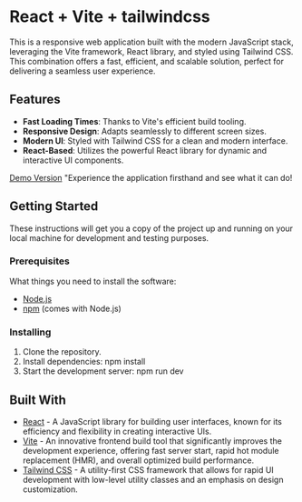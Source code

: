 # React + Vite + tailwindcss

This is a responsive web application built with the modern JavaScript stack, leveraging the Vite framework, React library, and styled using Tailwind CSS. This combination offers a fast, efficient, and scalable solution, perfect for delivering a seamless user experience.

## Features

- **Fast Loading Times**: Thanks to Vite's efficient build tooling.
- **Responsive Design**: Adapts seamlessly to different screen sizes.
- **Modern UI**: Styled with Tailwind CSS for a clean and modern interface.
- **React-Based**: Utilizes the powerful React library for dynamic and interactive UI components.

<a href="https://rad-sundae-a3bd84.netlify.app/" target="_blank">Demo Version</a> "Experience the application firsthand and see what it can do!

## Getting Started

These instructions will get you a copy of the project up and running on your local machine for development and testing purposes.

### Prerequisites

What things you need to install the software:

- [Node.js](https://nodejs.org/)
- [npm](https://www.npmjs.com/) (comes with Node.js)

### Installing

1. Clone the repository.
2. Install dependencies:
   npm install
3. Start the development server:
   npm run dev

## Built With

- <a href="https://reactjs.org/" target="_blank">React</a> - A JavaScript library for building user interfaces, known for its efficiency and flexibility in creating interactive UIs.
- <a href="https://vitejs.dev/" target="_blank">Vite</a> - An innovative frontend build tool that significantly improves the development experience, offering fast server start, rapid hot module replacement (HMR), and overall optimized build performance.
- <a href="https://tailwindcss.com/" target="_blank">Tailwind CSS</a> - A utility-first CSS framework that allows for rapid UI development with low-level utility classes and an emphasis on design customization.


